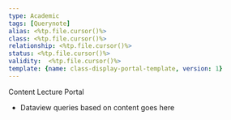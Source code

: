 ```yaml
---
type: Academic
tags: [Querynote]
alias: <%tp.file.cursor()%>
class: <%tp.file.cursor()%>
relationship: <%tp.file.cursor()%>
status: <%tp.file.cursor()%>
validity:  <%tp.file.cursor()%>
template: {name: class-display-portal-template, version: 1}
---
```



Content Lecture Portal

- Dataview queries based on content goes here
